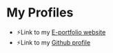 My Profiles 
====================================================================================================================================
* ⚡Link to my [E-portfolio website](https://arinasofiah.github.io/arina.github.io/)
* ⚡Link to my [Github profile](https://github.com/arinasofiah)
